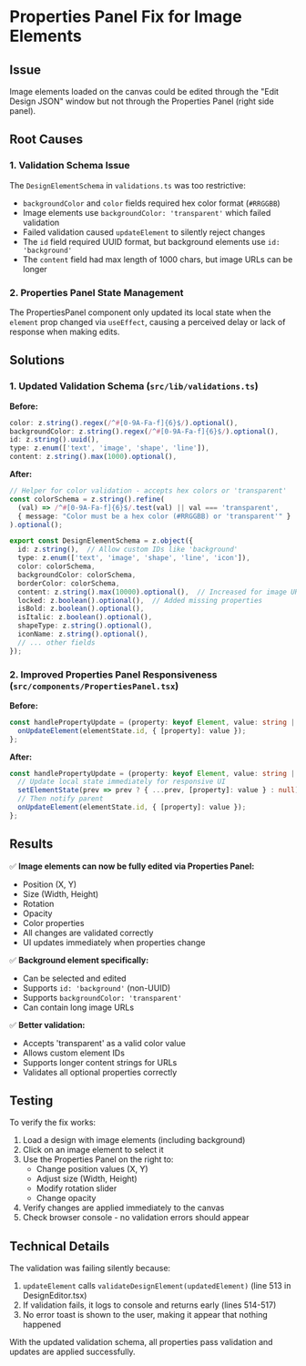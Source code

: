 # Properties Panel Fix for Image Elements

## Issue
Image elements loaded on the canvas could be edited through the "Edit Design JSON" window but not through the Properties Panel (right side panel).

## Root Causes

### 1. Validation Schema Issue
The `DesignElementSchema` in `validations.ts` was too restrictive:
- `backgroundColor` and `color` fields required hex color format (`#RRGGBB`)
- Image elements use `backgroundColor: 'transparent'` which failed validation
- Failed validation caused `updateElement` to silently reject changes
- The `id` field required UUID format, but background elements use `id: 'background'`
- The `content` field had max length of 1000 chars, but image URLs can be longer

### 2. Properties Panel State Management
The PropertiesPanel component only updated its local state when the `element` prop changed via `useEffect`, causing a perceived delay or lack of response when making edits.

## Solutions

### 1. Updated Validation Schema (`src/lib/validations.ts`)

**Before:**
```typescript
color: z.string().regex(/^#[0-9A-Fa-f]{6}$/).optional(),
backgroundColor: z.string().regex(/^#[0-9A-Fa-f]{6}$/).optional(),
id: z.string().uuid(),
type: z.enum(['text', 'image', 'shape', 'line']),
content: z.string().max(1000).optional(),
```

**After:**
```typescript
// Helper for color validation - accepts hex colors or 'transparent'
const colorSchema = z.string().refine(
  (val) => /^#[0-9A-Fa-f]{6}$/.test(val) || val === 'transparent',
  { message: "Color must be a hex color (#RRGGBB) or 'transparent'" }
).optional();

export const DesignElementSchema = z.object({
  id: z.string(),  // Allow custom IDs like 'background'
  type: z.enum(['text', 'image', 'shape', 'line', 'icon']),
  color: colorSchema,
  backgroundColor: colorSchema,
  borderColor: colorSchema,
  content: z.string().max(10000).optional(),  // Increased for image URLs
  locked: z.boolean().optional(),  // Added missing properties
  isBold: z.boolean().optional(),
  isItalic: z.boolean().optional(),
  shapeType: z.string().optional(),
  iconName: z.string().optional(),
  // ... other fields
});
```

### 2. Improved Properties Panel Responsiveness (`src/components/PropertiesPanel.tsx`)

**Before:**
```typescript
const handlePropertyUpdate = (property: keyof Element, value: string | number | boolean) => {
  onUpdateElement(elementState.id, { [property]: value });
};
```

**After:**
```typescript
const handlePropertyUpdate = (property: keyof Element, value: string | number | boolean) => {
  // Update local state immediately for responsive UI
  setElementState(prev => prev ? { ...prev, [property]: value } : null);
  // Then notify parent
  onUpdateElement(elementState.id, { [property]: value });
};
```

## Results

✅ **Image elements can now be fully edited via Properties Panel:**
- Position (X, Y)
- Size (Width, Height)
- Rotation
- Opacity
- Color properties
- All changes are validated correctly
- UI updates immediately when properties change

✅ **Background element specifically:**
- Can be selected and edited
- Supports `id: 'background'` (non-UUID)
- Supports `backgroundColor: 'transparent'`
- Can contain long image URLs

✅ **Better validation:**
- Accepts 'transparent' as a valid color value
- Allows custom element IDs
- Supports longer content strings for URLs
- Validates all optional properties correctly

## Testing

To verify the fix works:
1. Load a design with image elements (including background)
2. Click on an image element to select it
3. Use the Properties Panel on the right to:
   - Change position values (X, Y)
   - Adjust size (Width, Height)
   - Modify rotation slider
   - Change opacity
4. Verify changes are applied immediately to the canvas
5. Check browser console - no validation errors should appear

## Technical Details

The validation was failing silently because:
1. `updateElement` calls `validateDesignElement(updatedElement)` (line 513 in DesignEditor.tsx)
2. If validation fails, it logs to console and returns early (lines 514-517)
3. No error toast is shown to the user, making it appear that nothing happened

With the updated validation schema, all properties pass validation and updates are applied successfully.


